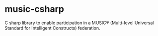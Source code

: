 # music-csharp
C sharp library to enable participation in a MUSIC® (Multi-level Universal Standard for Intelligent Constructs) federation.
